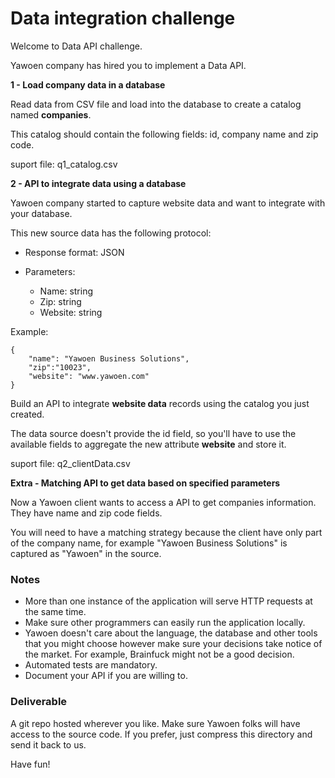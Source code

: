 # Data integration challenge


Welcome to Data API challenge.

Yawoen company has hired you to implement a Data API. 


**1 - Load company data in a database**

Read data from CSV file and load into the database to create a catalog named **companies**.

This catalog should contain the following fields: id, company name and zip code. 

suport file: q1_catalog.csv


**2 - API to integrate data using a database**

Yawoen company started to capture website data and want to integrate with your database.

This new source data has the following protocol:

- Response format: JSON

- Parameters:

    - Name: string
    - Zip: string 
    - Website: string

Example: 

```
{
	"name": "Yawoen Business Solutions",
	"zip":"10023",
	"website": "www.yawoen.com"
}
``` 

Build an API to integrate **website data** records using the catalog you just created.

The data source doesn't provide the id field, so you'll have to use the available fields to aggregate the new attribute **website** and store it.

suport file: q2_clientData.csv


**Extra - Matching API to get data based on specified parameters**

Now a Yawoen client wants to access a API to get companies information. They have name and zip code fields.

You will need to have a matching strategy because the client have only part of the company name, for example "Yawoen Business Solutions" is captured as "Yawoen" in the source.


### Notes


- More than one instance of the application will serve HTTP requests at the same time.
- Make sure other programmers can easily run the application locally.
- Yawoen doesn't care about the language, the database and other tools that you might choose however make sure your decisions take notice of the market. For example, Brainfuck might not be a good decision.
- Automated tests are mandatory.
- Document your API if you are willing to.


### Deliverable


A git repo hosted wherever you like.
Make sure Yawoen folks will have access to the source code.
If you prefer, just compress this directory and send it back to us.

Have fun!

